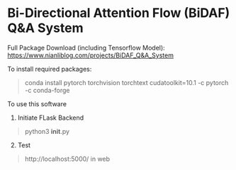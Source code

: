 # Bi-Directional Attention Flow (BiDAF) Q&A System
Full Package Download (including Tensorflow Model): https://www.nianliblog.com/projects/BiDAF_Q&A_System

To install required packages:
> conda install pytorch torchvision torchtext cudatoolkit=10.1 -c pytorch -c conda-forge

To use this software
1. Initiate FLask Backend
> python3 __init__.py
2. Test
> http://localhost:5000/ in web
